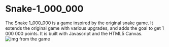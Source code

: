 # Snake-1_000_000
The Snake 1_000_000 is a game inspired by the original snake game. It extends the original game with various upgrades, and adds the goal to get 1 000 000 points. It is built with Javascript and the HTML5 Canvas.
![img from the game](http://premekbelka.com/snake_1_000_000/snake-github.png)
